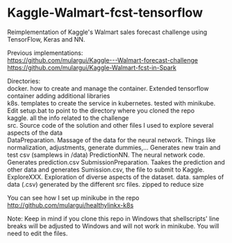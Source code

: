 Kaggle-Walmart-fcst-tensorflow
==============================
Reimplementation of Kaggle's Walmart sales forecast challenge using TensorFlow, Keras and NN.

Previous implementations:\
https://github.com/mulargui/Kaggle---Walmart-forecast-challenge \
https://github.com/mulargui/Kaggle-Walmart-fcst-in-Spark

Directories:\
docker. how to create and manage the container. Extended tensorflow container adding additional libraries\
k8s. templates to create the service in kubernetes. tested with minikube. Edit setup.bat to point to the directory where you cloned the repo\
kaggle. all the info related to the challenge\
src. Source code of the solution and other files I used to explore several aspects of the data\
	DataPreparation. Massage of the data for the neural network. Things like normalization, adjustments, generate dummies,... Generates new train and test csv (samplews in /data)
	PredictionNN. The neural network code. Generates prediction.csv
	SubmissionPreparation. Taakes the prediction and other data and generates Sumission.csv, the file to submit to Kaggle.
	ExploreXXX. Exploration of diverse aspects of the dataset.
data. samples of data (.csv) generated by the different src files. zipped to reduce size

You can see how I set up minikube in the repo http://github.com/mulargui/healthylinkx-k8s 

Note: Keep in mind if you clone this repo in Windows that shellscripts' line breaks will be adjusted to Windows and will not work in minikube. You will need to edit the files.

